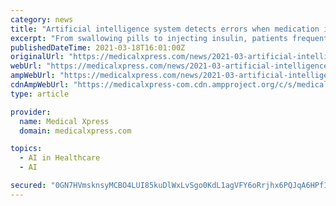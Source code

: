 ```yaml
---
category: news
title: "Artificial intelligence system detects errors when medication is self-administered"
excerpt: "From swallowing pills to injecting insulin, patients frequently administer their own medication. But they don't always get it right. Improper adherence to doctors' orders is commonplace, accounting for thousands of deaths and billions of dollars in medical costs annually."
publishedDateTime: 2021-03-18T16:01:00Z
originalUrl: "https://medicalxpress.com/news/2021-03-artificial-intelligence-errors-medication-self-administered.html"
webUrl: "https://medicalxpress.com/news/2021-03-artificial-intelligence-errors-medication-self-administered.html"
ampWebUrl: "https://medicalxpress.com/news/2021-03-artificial-intelligence-errors-medication-self-administered.amp"
cdnAmpWebUrl: "https://medicalxpress-com.cdn.ampproject.org/c/s/medicalxpress.com/news/2021-03-artificial-intelligence-errors-medication-self-administered.amp"
type: article

provider:
  name: Medical Xpress
  domain: medicalxpress.com

topics:
  - AI in Healthcare
  - AI

secured: "0GN7HVmsknsyMCBO4LUI85kuDlWxLvSgo0KdL1agVFY6oRrjhx6PQJqA6HPf1+F1gwOJAp9fV19i9DHm0WppkaYtUZfDUoi/OetByJs0aeS7WbZfphvmVAdb6ZOvEdU3NuKC8gHnIk/JmERytHmoW/SZL4UDuHFfahGpPW9v+ZaSmJSN4zkSkCRAl3/YuCmpgsTri0BWXZkiKuV2A0AWP0l3iSIM0ZRDJ45HWA1mz91dDNY3ZDlPP5xinaNEBGZoRUVmkYtbJ+RAUYgEdJDiTPZkjYbEBBa056NDQRXi8XonP+GzyWjTQzb77wAkTPLL0z4OkaumJjAiBlF2tQQSHvGu20iSj9Nsa1eu5LMvEOA=;EZVYGDzR+0lXqBmygfHlJA=="
---
```


